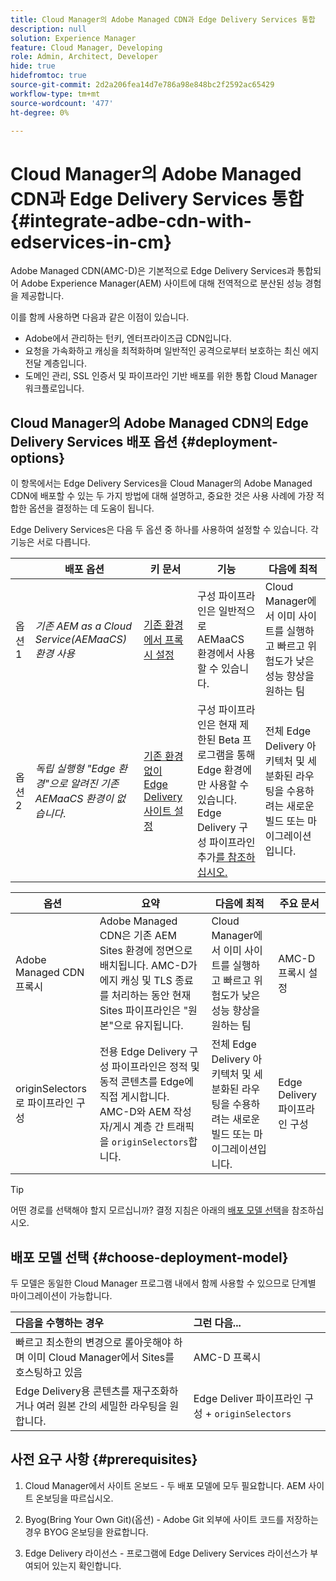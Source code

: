 ```yaml
---
title: Cloud Manager의 Adobe Managed CDN과 Edge Delivery Services 통합
description: null
solution: Experience Manager
feature: Cloud Manager, Developing
role: Admin, Architect, Developer
hide: true
hidefromtoc: true
source-git-commit: 2d2a206fea14d7e786a98e848bc2f2592ac65429
workflow-type: tm+mt
source-wordcount: '477'
ht-degree: 0%

---
```



# Cloud Manager의 Adobe Managed CDN과 Edge Delivery Services 통합 {#integrate-adbe-cdn-with-edservices-in-cm}

Adobe Managed CDN(AMC-D)은 기본적으로 Edge Delivery Services과 통합되어 Adobe Experience Manager(AEM) 사이트에 대해 전역적으로 분산된 성능 경험을 제공합니다.

이를 함께 사용하면 다음과 같은 이점이 있습니다.

* Adobe에서 관리하는 턴키, 엔터프라이즈급 CDN입니다.
* 요청을 가속화하고 캐싱을 최적화하며 일반적인 공격으로부터 보호하는 최신 에지 전달 계층입니다.
* 도메인 관리, SSL 인증서 및 파이프라인 기반 배포를 위한 통합 Cloud Manager 워크플로입니다.

<!--
Adobe's Edge Delivery Services (EDS) can take advantage of an Adobe managed CDN. EDS is a framework that optimizes website delivery for speed, simplicity, and scalability by pushing content closer to the user through edge nodes. It is not a replacement for a CDN, but rather a way to enhance content delivery, especially when you use the Adobe managed CDN. It offers you the following benefits:

* Adobe-Managed CDN: EDS can use an Adobe-managed CDN, offering features like self-service CDN management and automatic certificate renewal. 
* EDS and AEM: EDS is a feature of AEM as a Cloud Service and works alongside the AEM authoring environment. 
* Performance enhancement: EDS, in conjunction with an Adobe Managed CDN, improves website performance by caching content at edge locations closer to users, reducing latency. 
* Flexibility: EDS provides flexibility in content delivery, allowing your organization to choose between the Adobe-managed CDN or their own CDN setup, based on their needs and existing infrastructure. 
Self-Service CDN Management:
Adobe-managed CDN within EDS enables self-service configuration and management tasks like SSL certificate setup. 
 
Use Cases:
EDS with CDN integration is beneficial for various scenarios, including e-commerce storefronts and websites requiring high performance and scalability. -->

## Cloud Manager의 Adobe Managed CDN의 Edge Delivery Services 배포 옵션 {#deployment-options}

이 항목에서는 Edge Delivery Services을 Cloud Manager의 Adobe Managed CDN에 배포할 수 있는 두 가지 방법에 대해 설명하고, 중요한 것은 사용 사례에 가장 적합한 옵션을 결정하는 데 도움이 됩니다.

Edge Delivery Services은 다음 두 옵션 중 하나를 사용하여 설정할 수 있습니다. 각 기능은 서로 다릅니다.

|  | 배포 옵션 | 키 문서 | 기능 | 다음에 최적 |
| --- | --- | --- | --- | --- |
| 옵션 1 | *기존 AEM as a Cloud Service(AEMaaCS) 환경 사용* | [기존 환경에서 프록시 설정](https://www.aem.live/docs/byo-cdn-adobe-managed#option-1-setup-a-proxy-from-an-existing-environment) | 구성 파이프라인은 일반적으로 AEMaaCS 환경에서 사용할 수 있습니다. | Cloud Manager에서 이미 사이트를 실행하고 빠르고 위험도가 낮은 성능 향상을 원하는 팀 |
| 옵션 2 | *독립 실행형 &quot;Edge 환경&quot;으로 알려진 기존 AEMaaCS 환경이 없습니다*. | [기존 환경 없이 Edge Delivery 사이트 설정](https://www.aem.live/docs/byo-cdn-adobe-managed#option-2-setup-an-edge-delivery-site-without-an-existing-environment) | 구성 파이프라인은 현재 제한된 Beta 프로그램을 통해 Edge 환경에만 사용할 수 있습니다.<br>Edge Delivery 구성 파이프라인 추가[를 참조하십시오.](help/implementing/cloud-manager/release-notes/current.md##add-eds-pipeline) | 전체 Edge Delivery 아키텍처 및 세분화된 라우팅을 수용하려는 새로운 빌드 또는 마이그레이션입니다. |

<!-- Ultimately this URL above will need to be updated on GA -->

| 옵션 | 요약 | 다음에 최적 | 주요 문서 |
| --- | --- | --- | --- |
| Adobe Managed CDN 프록시 | Adobe Managed CDN은 기존 AEM Sites 환경에 정면으로 배치됩니다. AMC-D가 에지 캐싱 및 TLS 종료를 처리하는 동안 현재 Sites 파이프라인은 &quot;원본&quot;으로 유지됩니다. | Cloud Manager에서 이미 사이트를 실행하고 빠르고 위험도가 낮은 성능 향상을 원하는 팀 | AMC-D 프록시 설정 |
| originSelectors로 파이프라인 구성 | 전용 Edge Delivery 구성 파이프라인은 정적 및 동적 콘텐츠를 Edge에 직접 게시합니다. AMC-D와 AEM 작성자/게시 계층 간 트래픽을 `originSelectors`합니다. | 전체 Edge Delivery 아키텍처 및 세분화된 라우팅을 수용하려는 새로운 빌드 또는 마이그레이션입니다. | Edge Delivery 파이프라인 구성 |

>[!TIP]
>
>어떤 경로를 선택해야 할지 모르십니까? 결정 지침은 아래의 [배포 모델 선택](#choose-deployment-model)을 참조하십시오.

## 배포 모델 선택 {#choose-deployment-model}

두 모델은 동일한 Cloud Manager 프로그램 내에서 함께 사용할 수 있으므로 단계별 마이그레이션이 가능합니다.

| 다음을 수행하는 경우 | 그런 다음... |
| :--- | :--- |
| 빠르고 최소한의 변경으로 롤아웃해야 하며 이미 Cloud Manager에서 Sites를 호스팅하고 있음 | AMC-D 프록시 |
| Edge Delivery용 콘텐츠를 재구조화하거나 여러 원본 간의 세밀한 라우팅을 원합니다. | Edge Deliver 파이프라인 구성 + `originSelectors` |

## 사전 요구 사항 {#prerequisites}

1. Cloud Manager에서 사이트 온보드
&#x200B;- 두 배포 모델에 모두 필요합니다. AEM 사이트 온보딩을 따르십시오.

2. Byog(Bring Your Own Git)(옵션)
&#x200B;- Adobe Git 외부에 사이트 코드를 저장하는 경우 BYOG 온보딩을 완료합니다.

3. Edge Delivery 라이선스
&#x200B;- 프로그램에 Edge Delivery Services 라이선스가 부여되어 있는지 확인합니다.


